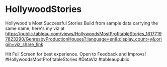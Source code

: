 # HollywoodStories
Hollywood's Most Successful Stories
Build from sample data carrying the same name, here's my viz at https://public.tableau.com/views/HollywoodsMostProfitableStories_16177197823290/GenresbyProductionHouses?:language=en&:display_count=y&:origin=viz_share_link

Hit Full Screen for best experience.
Open to Feedback and Improvs! 
#HollywoodsMostProfitableStories #DataViz #tableaupublic
